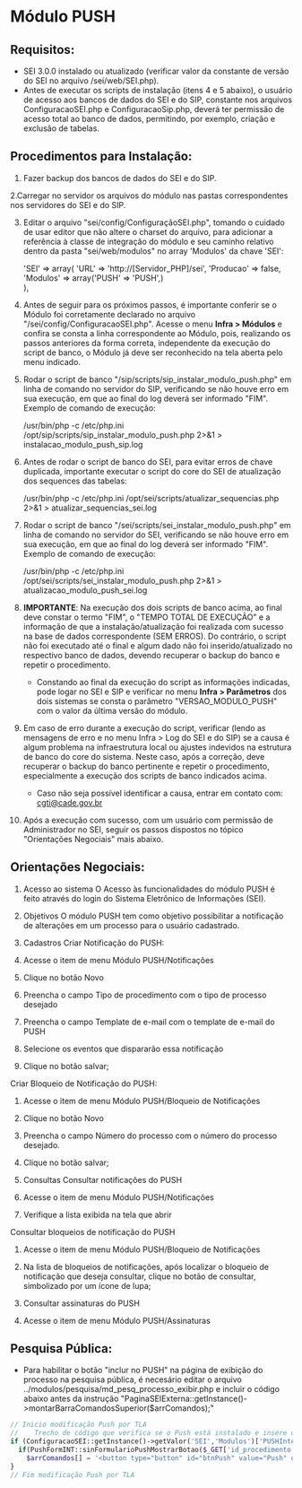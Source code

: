 # Módulo PUSH

## Requisitos:
- SEI 3.0.0 instalado ou atualizado (verificar valor da constante de versão do SEI no arquivo /sei/web/SEI.php).
- Antes de executar os scripts de instalação (itens 4 e 5 abaixo), o usuário de acesso aos bancos de dados do SEI e do SIP, constante nos arquivos ConfiguracaoSEI.php e ConfiguracaoSip.php, deverá ter permissão de acesso total ao banco de dados, permitindo, por exemplo, criação e exclusão de tabelas.

## Procedimentos para Instalação:

1. Fazer backup dos bancos de dados do SEI e do SIP.

2.Carregar no servidor os arquivos do módulo nas pastas correspondentes nos servidores do SEI e do SIP.

3. Editar o arquivo "sei/config/ConfiguraçãoSEI.php", tomando o cuidado de usar editor que não altere o charset do arquivo, para adicionar a referência à classe de integração do módulo e seu caminho relativo dentro da pasta "sei/web/modulos" no array 'Modulos' da chave 'SEI':
	
	'SEI' => array(
 	'URL' => 'http://[Servidor_PHP]/sei',
 	'Producao' => false,
	'Modulos' => array('PUSH' => 'PUSH',)	
		),	
	
4. Antes de seguir para os próximos passos, é importante conferir se o Módulo foi corretamente declarado no arquivo "/sei/config/ConfiguracaoSEI.php". Acesse o menu **Infra > Módulos** e confira se consta a linha correspondente ao Módulo, pois, realizando os passos anteriores da forma correta, independente da execução do script de banco, o Módulo já deve ser reconhecido na tela aberta pelo menu indicado.
   
5. Rodar o script de banco "/sip/scripts/sip_instalar_modulo_push.php" em linha de comando no servidor do SIP, verificando se não houve erro em sua execução, em que ao final do log deverá ser informado "FIM". Exemplo de comando de execução:

   	/usr/bin/php -c /etc/php.ini /opt/sip/scripts/sip_instalar_modulo_push.php 2>&1 > instalacao_modulo_push_sip.log

6. Antes de rodar o script de banco do SEI, para evitar erros de chave duplicada, importante executar o script do core do SEI de atualização dos sequences das tabelas:

   	/usr/bin/php -c /etc/php.ini /opt/sei/scripts/atualizar_sequencias.php 2>&1 > atualizar_sequencias_sei.log

7. Rodar o script de banco "/sei/scripts/sei_instalar_modulo_push.php" em linha de comando no servidor do SEI, verificando se não houve erro em sua execução, em que ao final do log deverá ser informado "FIM". Exemplo de comando de execução:

   	/usr/bin/php -c /etc/php.ini /opt/sei/scripts/sei_instalar_modulo_push.php 2>&1 > atualizacao_modulo_push_sei.log 

8. **IMPORTANTE**: Na execução dos dois scripts de banco acima, ao final deve constar o termo "FIM", o "TEMPO TOTAL DE EXECUÇÃO" e a informação de que a instalação/atualização foi realizada com sucesso na base de dados correspondente (SEM ERROS). Do contrário, o script não foi executado até o final e algum dado não foi inserido/atualizado no respectivo banco de dados, devendo recuperar o backup do banco e repetir o procedimento.
	- Constando ao final da execução do script as informações indicadas, pode logar no SEI e SIP e verificar no menu **Infra > Parâmetros** dos dois sistemas se consta o parâmetro "VERSAO_MODULO_PUSH" com o valor da última versão do módulo.
	
9. Em caso de erro durante a execução do script, verificar (lendo as mensagens de erro e no menu Infra > Log do SEI e do SIP) se a causa é algum problema na infraestrutura local ou ajustes indevidos na estrutura de banco do core do sistema. Neste caso, após a correção, deve recuperar o backup do banco pertinente e repetir o procedimento, especialmente a execução dos scripts de banco indicados acima.
	- Caso não seja possível identificar a causa, entrar em contato com: <a href="mailto:cgti@cade.gov.br">cgti@cade.gov.br</a>

	
10. Após a execução com sucesso, com um usuário com permissão de Administrador no SEI, seguir os passos dispostos no tópico "Orientações Negociais" mais abaixo.

## Orientações Negociais:

1. Acesso ao sistema
O Acesso às funcionalidades do módulo PUSH é feito através do login do Sistema Eletrônico de Informações (SEI).

2. Objetivos
O módulo PUSH tem como objetivo possibilitar a notificação de alterações em um processo para o usuário cadastrado.

3. Cadastros
Criar Notificação do PUSH:
  1.	Acesse o item de menu Módulo PUSH/Notificações
  2.	Clique no botão Novo
  3.	Preencha o campo Tipo de procedimento com o tipo de processo desejado
  4.	Preencha o campo Template de e-mail com o template de e-mail do PUSH
  5.	Selecione os eventos que dispararão essa notificação
  6.	Clique no botão salvar;

Criar Bloqueio de Notificação do PUSH:
  1.	Acesse o item de menu Módulo PUSH/Bloqueio de Notificações
  2.	Clique no botão Novo
  3.	Preencha o campo Número do processo com o número do processo desejado.
  4.	Clique no botão salvar;

4.	Consultas
Consultar notificações do PUSH
  1.	Acesse o item de menu Módulo PUSH/Notificações
  2.	Verifique a lista exibida na tela que abrir

Consultar bloqueios de notificação do PUSH
  1.	Acesse o item de menu Módulo PUSH/Bloqueio de Notificações
  2.	Na lista de bloqueios de notificações, após localizar o bloqueio de notificação que deseja consultar, clique no botão de consultar, simbolizado por um ícone de lupa;

5. Consultar assinaturas do PUSH
1.	Acesse o item de menu Módulo PUSH/Assinaturas

## Pesquisa Pública:
- Para habilitar o botão "inclur no PUSH" na página de exibição do processo na pesquisa pública, é necesário editar o arquivo ../modulos/pesquisa/md_pesq_processo_exibir.php e incluir o código abaixo antes da instrução "PaginaSEIExterna::getInstance()->montarBarraComandosSuperior($arrComandos);"

```php
// Inicio modificação Push por TLA
//    Trecho de código que verifica se o Push está instalado e insere o formulário de assinatura do Push, caso o processo em questão possa ser assinado.
if (ConfiguracaoSEI::getInstance()->getValor('SEI','Modulos')['PUSHIntegracao'] != null){
  if(PushFormINT::sinFormularioPushMostrarBotao($_GET['id_procedimento']))
    $arrComandos[] = '<button type="button" id="btnPush" value="Push" onclick="location.href=\'' .  ConfiguracaoSEI::getInstance()->getValor('SEI','URL') . '/modulos/' . ConfiguracaoSEI::getInstance()->getValor('SEI','Modulos')['PUSHIntegracao'] . '/push_assinar_processo.php?idProcedimento=' . $_GET['id_procedimento'] . '\'" class="infraButton">Incluir no PUSH</button>';
}
// Fim modificação Push por TLA
```
